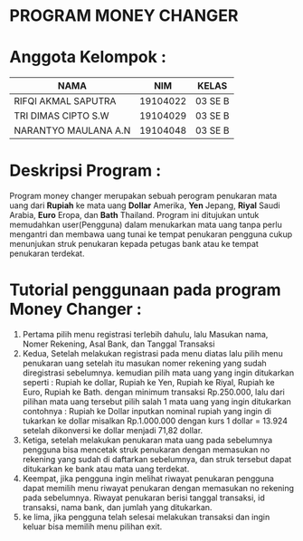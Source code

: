 # PROGRAM MONEY CHANGER

# Anggota Kelompok :
| NAMA | NIM | KELAS
|--|--|--|
| RIFQI AKMAL SAPUTRA  | 19104022 | 03 SE B
| TRI DIMAS CIPTO S.W  | 19104029 | 03 SE B
| NARANTYO MAULANA A.N | 19104048 | 03 SE B

# Deskripsi Program :
Program money changer merupakan sebuah perogram penukaran mata uang dari **Rupiah** ke mata uang **Dollar** Amerika, **Yen** Jepang, **Riyal** Saudi Arabia, **Euro** Eropa, dan **Bath** Thailand. Program ini ditujukan untuk memudahkan user(Pengguna) dalam menukarkan mata uang tanpa perlu mengantri dan membawa uang tunai ke tempat penukaran pengguna cukup menunjukan struk penukaran kepada petugas bank atau ke tempat penukaran terdekat.

# Tutorial penggunaan pada program Money Changer :
1. Pertama pilih menu registrasi terlebih dahulu, lalu Masukan nama, Nomer Rekening, Asal Bank, dan Tanggal Transaksi
2. Kedua, Setelah melakukan registrasi pada menu diatas lalu pilih menu penukaran uang setelah itu masukan nomer rekening yang sudah diregistrasi sebelumnya. kemudian pilih mata uang yang ingin ditukarkan seperti : Rupiah ke dollar, Rupiah ke Yen, Rupiah ke Riyal, Rupiah ke Euro, Rupiah ke Bath. dengan minimum transaksi Rp.250.000, lalu dari pilihan mata uang tersebut pilih salah 1 mata uang yang ingin ditukarkan contohnya :  Rupiah ke Dollar inputkan nominal rupiah yang ingin di tukarkan ke dollar misalkan Rp.1.000.000 dengan kurs 1 dollar = 13.924 setelah dikonversi ke dollar menjadi 71,82 dollar.
3. Ketiga, setelah melakukan penukaran mata uang pada sebelumnya   pengguna bisa mencetak struk penukaran dengan memasukan no rekening yang sudah di daftarkan sebelumnya, dan struk tersebut dapat ditukarkan ke bank atau mata uang terdekat.
4. Keempat, jika pengguna ingin melihat riwayat penukaran pengguna dapat memilih menu riwayat penukaran dengan memasukan no rekening pada sebelumnya. Riwayat penukaran berisi tanggal transaksi, id transaksi, nama bank, dan jumlah yang ditukarkan.
5. ke lima, jika pengguna telah selesai melakukan transaksi dan ingin keluar bisa memilih menu pilihan exit. 
